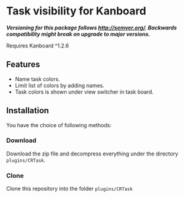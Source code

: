 # Task visibility for Kanboard

**_Versioning for this package follows http://semver.org/. Backwards compatibility might break on upgrade to major versions._**

Requires Kanboard ^1.2.6

## Features
- Name task colors.
- Limit list of colors by adding names.
- Task colors is shown under view switcher in task board.

## Installation
You have the choice of following methods:

### Download
Download the zip file and decompress everything under the directory `plugins/CRTask`.

### Clone
Clone this repository into the folder `plugins/CRTask`
